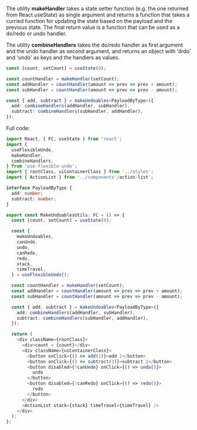 The utility **makeHandler** takes a state setter function (e.g. the one returned from React.useState) as single argument and returns a function that takes a curried function for updating the state based on the payload and the previous state. The final return value is a function that can be used as a do/redo or undo handler.

The utility **combineHandlers** takes the do/redo handler as first argument and the undo handler as second argument, and returns an object with 'drdo' and 'undo' as keys and the handlers as values.

```typescript
const [count, setCount] = useState(0);

const countHandler = makeHandler(setCount);
const addHandler = countHandler(amount => prev => prev + amount);
const subHandler = countHandler(amount => prev => prev - amount);

const { add, subtract } = makeUndoables<PayloadByType>({
  add: combineHandlers(addHandler, subHandler),
  subtract: combineHandlers(subHandler, addHandler),
});
```

Full code:

```typescript
import React, { FC, useState } from 'react';
import {
  useFlexibleUndo,
  makeHandler,
  combineHandlers,
} from 'use-flexible-undo';
import { rootClass, uiContainerClass } from '../styles';
import { ActionList } from '../components'/action-list';

interface PayloadByType {
  add: number;
  subtract: number;
}

export const MakeUndoablesUtils: FC = () => {
  const [count, setCount] = useState(0);

  const {
    makeUndoables,
    canUndo,
    undo,
    canRedo,
    redo,
    stack,
    timeTravel,
  } = useFlexibleUndo();

  const countHandler = makeHandler(setCount);
  const addHandler = countHandler(amount => prev => prev + amount);
  const subHandler = countHandler(amount => prev => prev - amount);

  const { add, subtract } = makeUndoables<PayloadByType>({
    add: combineHandlers(addHandler, subHandler),
    subtract: combineHandlers(subHandler, addHandler),
  });

  return (
    <div className={rootClass}>
      <div>count = {count}</div>
      <div className={uiContainerClass}>
        <button onClick={() => add(1)}>add 1</button>
        <button onClick={() => subtract(2)}>subtract 2</button>
        <button disabled={!canUndo} onClick={() => undo()}>
          undo
        </button>
        <button disabled={!canRedo} onClick={() => redo()}>
          redo
        </button>
      </div>
      <ActionList stack={stack} timeTravel={timeTravel} />
    </div>
  );
};
```
